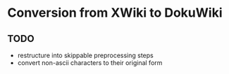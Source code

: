 # Conversion from XWiki to DokuWiki

## TODO

- restructure into skippable preprocessing steps
- convert non-ascii characters to their original form
